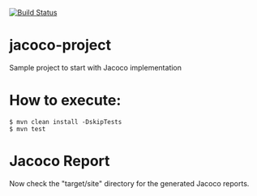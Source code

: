 [![Build Status](https://travis-ci.org/DineshKuppan/jacoco-project.svg?branch=master)](https://travis-ci.org/DineshKuppan/jacoco-project)

# jacoco-project
  Sample project to start with Jacoco implementation

# How to execute:
```
$ mvn clean install -DskipTests
$ mvn test
```

# Jacoco Report
  Now check the "target/site" directory for the generated Jacoco reports.
